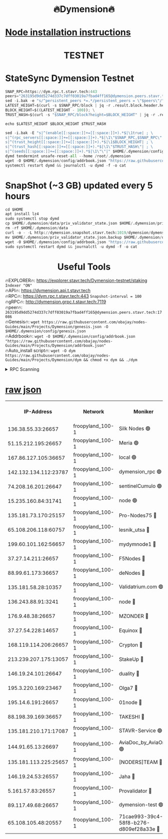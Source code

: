 <h1 align="center"> 🔥Dymension🔥</h1>

[Node installation instructions](https://github.com/obajay/nodes-Guides/tree/main/Projects/Dymension)
=

<h1 align="center"> TESTNET</h1>

# StateSync Dymension Testnet
```python
SNAP_RPC=https://dym.rpc.t.stavr.tech:443
peers="263195d9dd5274d337c7dff03019a7fbad4ff165@dymension.peers.stavr.tech:17086"
sed -i.bak -e "s/^persistent_peers *=.*/persistent_peers = \"$peers\"/" $HOME/.dymension/config/config.toml
LATEST_HEIGHT=$(curl -s $SNAP_RPC/block | jq -r .result.block.header.height); \
BLOCK_HEIGHT=$((LATEST_HEIGHT - 100)); \
TRUST_HASH=$(curl -s "$SNAP_RPC/block?height=$BLOCK_HEIGHT" | jq -r .result.block_id.hash)

echo $LATEST_HEIGHT $BLOCK_HEIGHT $TRUST_HASH

sed -i.bak -E "s|^(enable[[:space:]]+=[[:space:]]+).*$|\1true| ; \
s|^(rpc_servers[[:space:]]+=[[:space:]]+).*$|\1\"$SNAP_RPC,$SNAP_RPC\"| ; \
s|^(trust_height[[:space:]]+=[[:space:]]+).*$|\1$BLOCK_HEIGHT| ; \
s|^(trust_hash[[:space:]]+=[[:space:]]+).*$|\1\"$TRUST_HASH\"| ; \
s|^(seeds[[:space:]]+=[[:space:]]+).*$|\1\"\"|" $HOME/.dymension/config/config.toml
dymd tendermint unsafe-reset-all --home /root/.dymension
wget -O $HOME/.dymension/config/addrbook.json "https://raw.githubusercontent.com/obajay/nodes-Guides/main/Projects/Dymension/addrbook.json"
systemctl restart dymd && journalctl -u dymd -f -o cat

```
# SnapShot (~3 GB) updated every 5 hours
```python
cd $HOME
apt install lz4
sudo systemctl stop dymd
cp $HOME/.dymension/data/priv_validator_state.json $HOME/.dymension/priv_validator_state.json.backup
rm -rf $HOME/.dymension/data
curl -o - -L http://dymension.snapshot.stavr.tech:1019/dymension/dymension-snap.tar.lz4 | lz4 -c -d - | tar -x -C $HOME/.dymension --strip-components 2
mv $HOME/.dymension/priv_validator_state.json.backup $HOME/.dymension/data/priv_validator_state.json
wget -O $HOME/.dymension/config/addrbook.json "https://raw.githubusercontent.com/obajay/nodes-Guides/main/Projects/Dymension/addrbook.json"
sudo systemctl restart dymd && journalctl -u dymd -f -o cat
```

 <h1 align="center"> Useful Tools</h1>

🔥EXPLORER🔥:     https://explorer.stavr.tech/Dymension-testnet/staking        `Indexer "ON"` \
🔥API🔥:          https://dymension.api.t.stavr.tech \
🔥RPC🔥:          https://dym.rpc.t.stavr.tech:443                  `Snapshot-interval = 100` \
🔥gRPC🔥:         http://dymension.grpc.t.stavr.tech:7119 \
🔥peer🔥:         `263195d9dd5274d337c7dff03019a7fbad4ff165@dymension.peers.stavr.tech:17086` \
🔥Genesis🔥:     ```wget https://raw.githubusercontent.com/obajay/nodes-Guides/main/Projects/Dymension/genesis.json -O $HOME/.dymension/config/genesis.json``` \
🔥Addrbook🔥:    ```wget -O $HOME/.dymension/config/addrbook.json "https://raw.githubusercontent.com/obajay/nodes-Guides/main/Projects/Dymension/addrbook.json"``` \
🔥Auto_install script🔥: ```wget -O dym https://raw.githubusercontent.com/obajay/nodes-Guides/main/Projects/Dymension/dym && chmod +x dym && ./dym```

<details>
<summary>RPC Scanning</summary>

<h2 align="center"> We scan nodes in real time every 4 hours. And we provide the final result of RPC endpoints.
We cannot influence the operation of these nodes in any way. </h2>


```python
If Voting Power is higher than 0 --> then the Node is a validator of the network and may be subject to attack and be a potential threat to the chain.
```
```python
We marked such validators with a red symbol
```

</details>

[raw json](https://rpc-check.dymt.stavr.tech/dymt/rpc-dymt-result.json)
=


<table><tr><th>IP-Address</th><th>Network</th><th>Moniker</th><th>Latest Block Height</th><th>Earliest Block Height</th><th>Catching Up</th><th>Tx Index</th><th>Voting Power</th><th>Scan Time</th></tr><tr><td>136.38.55.33:26657</td><td>froopyland_100-1</td><td>Silk Nodes 🟢</td><td>1763591</td><td>1</td><td>False</td><td>on</td><td>0</td><td>2023-12-21T03:28:10.163535814UTC</td></tr><tr><td>51.15.212.195:26657</td><td>froopyland_100-1</td><td>Meria 🟢</td><td>1651535</td><td>1238063</td><td>False</td><td>on</td><td>0</td><td>2023-12-21T03:27:11.690511562UTC</td></tr><tr><td>167.86.127.105:36657</td><td>froopyland_100-1</td><td>local 🟢</td><td>1651535</td><td>1318001</td><td>False</td><td>off</td><td>0</td><td>2023-12-21T03:28:09.198775311UTC</td></tr><tr><td>142.132.134.112:23787</td><td>froopyland_100-1</td><td>dymension_rpc 🟢</td><td>1763586</td><td>1649923</td><td>False</td><td>on</td><td>0</td><td>2023-12-21T03:27:45.680824269UTC</td></tr><tr><td>74.208.16.201:26647</td><td>froopyland_100-1</td><td>sentinelCumulo 🟢</td><td>1763581</td><td>1652923</td><td>False</td><td>on</td><td>0</td><td>2023-12-21T03:27:13.205221581UTC</td></tr><tr><td>15.235.160.84:31741</td><td>froopyland_100-1</td><td>node 🟢</td><td>1763581</td><td>1652923</td><td>False</td><td>on</td><td>0</td><td>2023-12-21T03:27:14.573954702UTC</td></tr><tr><td>135.181.73.170:25157</td><td>froopyland_100-1</td><td>Pro-Nodes75 🔴</td><td>1763583</td><td>1652923</td><td>False</td><td>on</td><td>1</td><td>2023-12-21T03:27:25.620725034UTC</td></tr><tr><td>65.108.206.118:60757</td><td>froopyland_100-1</td><td>lesnik_utsa 🔴</td><td>1763584</td><td>1652923</td><td>False</td><td>on</td><td>1</td><td>2023-12-21T03:27:30.226079153UTC</td></tr><tr><td>199.60.101.162:56657</td><td>froopyland_100-1</td><td>mydymnode1 🔴</td><td>1763584</td><td>1652923</td><td>False</td><td>off</td><td>2</td><td>2023-12-21T03:27:30.996964735UTC</td></tr><tr><td>37.27.14.211:26657</td><td>froopyland_100-1</td><td>F5Nodes 🔴</td><td>1762442</td><td>1652923</td><td>False</td><td>off</td><td>1</td><td>2023-12-21T03:27:46.067203726UTC</td></tr><tr><td>88.99.61.173:36657</td><td>froopyland_100-1</td><td>deNodes 🔴</td><td>1763588</td><td>1652923</td><td>False</td><td>off</td><td>1</td><td>2023-12-21T03:27:55.505123387UTC</td></tr><tr><td>135.181.58.28:10357</td><td>froopyland_100-1</td><td>Validatrium.com 🟢</td><td>1763588</td><td>1652923</td><td>False</td><td>on</td><td>0</td><td>2023-12-21T03:27:55.954215799UTC</td></tr><tr><td>136.243.88.91:3241</td><td>froopyland_100-1</td><td>node 🔴</td><td>1763589</td><td>1652923</td><td>False</td><td>on</td><td>1</td><td>2023-12-21T03:27:59.448795832UTC</td></tr><tr><td>176.9.48.38:26657</td><td>froopyland_100-1</td><td>MZONDER 🔴</td><td>1763590</td><td>1652923</td><td>False</td><td>on</td><td>1</td><td>2023-12-21T03:28:06.027561485UTC</td></tr><tr><td>37.27.54.228:14657</td><td>froopyland_100-1</td><td>Equinox 🔴</td><td>1763590</td><td>1652923</td><td>False</td><td>on</td><td>1</td><td>2023-12-21T03:28:08.893307465UTC</td></tr><tr><td>168.119.114.206:26657</td><td>froopyland_100-1</td><td>Crypton 🔴</td><td>1763591</td><td>1652923</td><td>False</td><td>off</td><td>1</td><td>2023-12-21T03:28:12.974515282UTC</td></tr><tr><td>213.239.207.175:13057</td><td>froopyland_100-1</td><td>StakeUp 🔴</td><td>1763592</td><td>1652923</td><td>False</td><td>off</td><td>1</td><td>2023-12-21T03:28:18.615775538UTC</td></tr><tr><td>146.19.24.101:26647</td><td>froopyland_100-1</td><td>duality 🔴</td><td>1763587</td><td>1655313</td><td>False</td><td>on</td><td>1</td><td>2023-12-21T03:27:48.907024521UTC</td></tr><tr><td>195.3.220.169:23467</td><td>froopyland_100-1</td><td>Olga7 🔴</td><td>1763590</td><td>1655313</td><td>False</td><td>on</td><td>1</td><td>2023-12-21T03:28:06.476342273UTC</td></tr><tr><td>195.14.6.191:26657</td><td>froopyland_100-1</td><td>01node 🔴</td><td>1763591</td><td>1655732</td><td>False</td><td>on</td><td>1</td><td>2023-12-21T03:28:12.709141643UTC</td></tr><tr><td>88.198.39.169:36657</td><td>froopyland_100-1</td><td>TAKESHI 🔴</td><td>1763581</td><td>1656584</td><td>False</td><td>on</td><td>1</td><td>2023-12-21T03:27:13.531988043UTC</td></tr><tr><td>135.181.210.171:17087</td><td>froopyland_100-1</td><td>STAVR-Service 🟢</td><td>1763582</td><td>1656584</td><td>False</td><td>on</td><td>0</td><td>2023-12-21T03:27:19.143299534UTC</td></tr><tr><td>144.91.65.13:26697</td><td>froopyland_100-1</td><td>AviaDoc_by_AviaOne 🟢</td><td>1763569</td><td>1656584</td><td>False</td><td>on</td><td>0</td><td>2023-12-21T03:27:25.201560842UTC</td></tr><tr><td>135.181.113.225:25657</td><td>froopyland_100-1</td><td>[NODERS]TEAM 🔴</td><td>1763588</td><td>1656584</td><td>False</td><td>on</td><td>1</td><td>2023-12-21T03:27:56.474938194UTC</td></tr><tr><td>146.19.24.53:26557</td><td>froopyland_100-1</td><td>Jaha 🔴</td><td>1763589</td><td>1656584</td><td>False</td><td>off</td><td>1</td><td>2023-12-21T03:27:59.013964342UTC</td></tr><tr><td>5.161.57.83:26557</td><td>froopyland_100-1</td><td>Provalidator 🔴</td><td>1763581</td><td>1723012</td><td>False</td><td>on</td><td>1</td><td>2023-12-21T03:27:12.386548710UTC</td></tr><tr><td>89.117.49.68:26657</td><td>froopyland_100-1</td><td>dymension-test 🟢</td><td>1763591</td><td>1723012</td><td>False</td><td>on</td><td>0</td><td>2023-12-21T03:28:13.404986930UTC</td></tr><tr><td>65.108.105.48:20557</td><td>froopyland_100-1</td><td>71cae993-39c4-58f8-b276-d809ef28a33e 🔴</td><td>1763586</td><td>1752923</td><td>False</td><td>on</td><td>1</td><td>2023-12-21T03:27:46.413098543UTC</td></tr></table>
